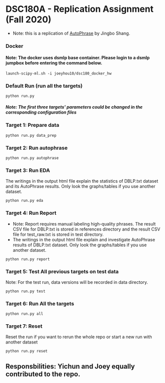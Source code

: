 # DSC180A - Replication Assignment (Fall 2020)
- Note: this is a replication of [AutoPhrase](https://github.com/shangjingbo1226/AutoPhrase) by Jingbo Shang.

### Docker
#### Note: The docker uses dsmlp base container. Please login to a dsmlp jumpbox before entering the command below.
```
launch-scipy-ml.sh -i joeyhou10/dsc180_docker_hw
```

### Default Run (run all the targets)
```
python run.py
```
##### Note: The first three targets' parameters could be changed in the corresponding configuration files
### Target 1: Prepare data
```
python run.py data_prep
```
### Target 2: Run autophrase
```
python run.py autophrase
```

### Target 3: Run EDA
The writings in the output html file explain the statistics of DBLP.txt dataset and its AutoPhrase results. Only look the graphs/tables if you use another dataset.
```
python run.py eda
```
### Target 4: Run Report 
- Note: Report requires manual labeling high-quality phrases. The result CSV file for DBLP.txt is stored in references directory and the result CSV file for test_raw.txt is stored in test directory.
- The writings in the output html file explain and investigate AutoPhrase results of DBLP.txt dataset. Only look the graphs/tables if you use another dataset.
```
python run.py report
```
### Target 5: Test All previous targets on test data
Note: For the test run, data versions will be recorded in data directory.
```
python run.py test
```
### Target 6: Run All the targets
```
python run.py all
```

### Target 7: Reset
Reset the run if you want to rerun the whole repo or start a new run with another dataset
```
python run.py reset
```

## Responsbilities: Yichun and Joey equally contributed to the repo.
